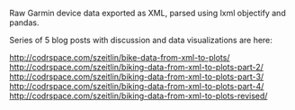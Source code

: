 
Raw Garmin device data exported as XML, parsed using lxml objectify and pandas. 

Series of 5 blog posts with discussion and data visualizations are here:

http://codrspace.com/szeitlin/bike-data-from-xml-to-plots/
http://codrspace.com/szeitlin/biking-data-from-xml-to-plots-part-2/
http://codrspace.com/szeitlin/biking-data-from-xml-to-plots-part-3/
http://codrspace.com/szeitlin/biking-data-from-xml-to-plots-part-4/
http://codrspace.com/szeitlin/biking-data-from-xml-to-plots-revised/


 
